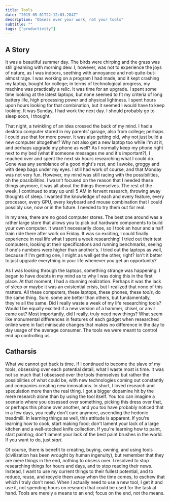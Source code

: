 ```yaml
---
title: Tools
date: "2015-05-01T22:12:03.284Z"
description: "Obsess over your work, not your tools"
subtitle: ""
tags: ["productivity"]
---
```


## A Story

It was a beautiful summer day. The birds were chirping and the grass was still gleaming with morning dew. I, however, was not to experience the joys of nature, as I was indoors, seething with annoyance and not-quite-but-almost rage. I was working on a program I had made, and it kept crashing my laptop, bought for college; in terms of technological progress, my machine was practically a relic. It was time for an upgrade. I spent some time looking at the latest laptops, but none seemed to fit my criteria of long battery life, high processing power and physical lightness. I spent hours upon hours looking for that combination, but it seemed I would have to keep looking. It was Sunday, I had work the next day. I should probably go to sleep soon, I thought.

That night, a twinkling of an idea crossed the back of my mind. I had a desktop computer stored in my parents' garage, also from college; perhaps I could use that for more power. It was also getting old, why not just build a new computer altogether? Why not also get a new laptop too while I'm at it, and perhaps upgrade my phone as well? As I normally keep my phone right next to my bed (what if someone messages me and it's important?), I reached over and spent the next six hours researching what I could do. Gone was any semblance of a good night's rest, and I awoke, groggy and with deep bags under my eyes. I still had work of course, and that Monday was not very fun. However, my mind was still racing with the possibilities, oh the _possibilities_. I wasn't focused on the reason that I needed these things anymore, it was all about the things themselves. The rest of the week, I continued to stay up until 5 AM in fervent research, throwing away thoughts of sleep. I wanted the knowledge of each and every feature, every processor, every GPU, every keyboard and mouse combination that I could possibly use, now or in the future. I needed to try them out for real.

In my area, there are no good computer stores. The best one around was a rather large store that allows you to pick out hardware components to build your own computer. It wasn't necessarily close, so I took an hour and a half train ride there after work on Friday. It was so exciting, I could finally experience in real life what I spent a week researching! I tried out their test computers, looking at their specifications and running benchmarks, seeing if one's numbers were higher than another's. I tried out the laptops as well, because if I'm getting one, I might as well get the other, right? Isn't it better to just upgrade everything in your life whenever you get an opportunity?

As I was looking through the laptops, something strange was happening. I began to have doubts in my mind as to why I was doing this in the first place. At that moment, I had a stunning realization. Perhaps it was the lack of sleep or maybe it was an existential crisis, but I realized that none of this matters. All these computers, these laptops, these phones, these _tools_, do the same thing. Sure, some are better than others, but fundamentally, they're all the same. Did I really waste a week of my life researching tools? Would I be equally excited if a new version of a hammer, chisel, or anvil came out? Most importantly, did I really, truly need new things? What seem like monumental differences in features of each gadget when researched online were in fact miniscule changes that makes no difference in the day to day usage of the average consumer. The tools we were meant to control end up controlling us. 

## Catharsis

What we cannot get back is time. If I continued to become the slave of my tools, obsessing over each potential detail, what I waste most is time. It was not so much that I obsessed over the tools themselves but rather the possibilities of what could be, with new technologies coming out constantly and companies creating new innovations. In short, I loved research and speculation more than the real thing. I got a bigger dopamine hit by the mere research alone than by using the tool itself. You too can imagine a scenario where you obsessed over something, picking this dress over that, or perhaps this phone over another, and you too have probably noticed that in a few days, you really don't care anymore, ascending the hedonic treadmill. In learning things as well, this attitude is apparent. If you're learning how to cook, start making food; don't lament your lack of a large kitchen and a well-stocked knife collection. If you're learning how to paint, start painting; don't lament your lack of the best paint brushes in the world. If you want to do, just _start._

Of course, there is benefit to creating, buying, owning, and using tools (civilization has been wrought by human ingenuity), but remember that they are mere things in the end, nothing to obsess over. I resolved to stop researching things for hours and days, and to stop reading their news. Instead, I want to use my current things to their fullest potential, and to reduce, reuse, and recycle them away when the time comes, to eschew that which I truly don't need. When I actually need to use a new tool, I get it and use it, not spending hours on research that could be used for the task at hand. Tools are merely a means to an end; focus on the end, not the means.